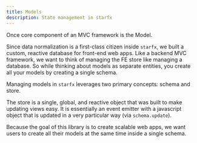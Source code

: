 ```yaml
---
title: Models
description: State management in starfx
---
```


Once core component of an MVC framework is the Model.

Since data normalization is a first-class citizen inside `starfx`, we built a
custom, reactive database for front-end web apps. Like a backend MVC framework,
we want to think of managing the FE store like managing a database. So while
thinking about models as separate entities, you create all your models by
creating a single schema.

Managing models in `starfx` leverages two primary concepts: schema and store.

The store is a single, global, and reactive object that was built to make
updating views easy. It is essentially an event emitter with a javascript object
that is updated in a very particular way (via `schema.update`).

Because the goal of this library is to create scalable web apps, we want users
to create all their models at the same time inside a single schema.
